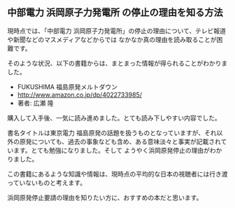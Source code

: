 ## 中部電力 浜岡原子力発電所 の停止の理由を知る方法


現時点では、「中部電力 浜岡原子力発電所」の停止の理由について、テレビ報道や新聞などのマスメディアなどからでは なかなか真の理由を読み取ることが困難です。

そのような状況、以下の書籍からは、まとまった情報が得られることがわかりました。


*  FUKUSHIMA 福島原発メルトダウン
  *   http://www.amazon.co.jp/dp/4022733985/
  *   著者: 広瀬 隆


購入して入手後、一気に読み進めました。とても読み下しやすい内容でした。

書名タイトルは東京電力 福島原発の話題を扱うものとなっていますが、それ以外の原発についても、過去の事象なども含め、ある意味淡々と事実が記載されています。とても勉強になりました。そして ようやく浜岡原発停止の理由がわかりました。

この書籍にあるような知識や情報は、現時点の平均的な日本の視聴者には行き渡っていないものと考えます。

浜岡原発停止要請の理由を知りたい方に、おすすめの本だと思います。
